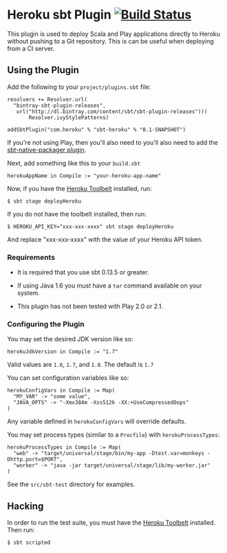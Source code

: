 Heroku sbt Plugin [![Build Status](https://travis-ci.org/heroku/sbt-heroku.svg?branch=master)](https://travis-ci.org/heroku/sbt-heroku)
=================

This plugin is used to deploy Scala and Play applications directly to Heroku without pushing to a Git repository.
This is can be useful when deploying from a CI server.

## Using the Plugin

Add the following to your `project/plugins.sbt` file:

```
resolvers += Resolver.url(
  "bintray-sbt-plugin-releases",
   url("http://dl.bintray.com/content/sbt/sbt-plugin-releases"))(
       Resolver.ivyStylePatterns)

addSbtPlugin("com.heroku" % "sbt-heroku" % "0.1-SNAPSHOT")
```

If you're not using Play, then you'll also need to you'll also need to add the
[sbt-native-packager plugin](https://github.com/sbt/sbt-native-packager).

Next, add something like this to your `build.sbt`

```
herokuAppName in Compile := "your-heroku-app-name"
```

Now, if you have the [Heroku Toolbelt](https://toolbelt.heroku.com/) installed, run:

```
$ sbt stage deployHeroku
```

If you do not have the toolbelt installed, then run:

```
$ HEROKU_API_KEY="xxx-xxx-xxxx" sbt stage deployHeroku
```

And replace "xxx-xxx-xxxx" with the value of your Heroku API token.

### Requirements

+  It is required that you use sbt 0.13.5 or greater.

+  If using Java 1.6 you must have a `tar` command available on your system.

+  This plugin has not been tested with Play 2.0 or 2.1.

### Configuring the Plugin

You may set the desired JDK version like so:

```
herokuJdkVersion in Compile := "1.7"
```

Valid values are `1.6`, `1.7`, and `1.8`. The default is `1.7`

You can set configuration variables like so:

```
herokuConfigVars in Compile := Map(
  "MY_VAR" -> "some value",
  "JAVA_OPTS" -> "-Xmx384m -Xss512k -XX:+UseCompressedOops"
)
```

Any variable defined in `herokuConfigVars` will override defaults.

You may set process types (similar to a `Procfile`) with `herokuProcessTypes`:

```
herokuProcessTypes in Compile := Map(
  "web" -> "target/universal/stage/bin/my-app -Dtest.var=monkeys -Dhttp.port=$PORT",
  "worker" -> "java -jar target/universal/stage/lib/my-worker.jar"
)
```

See the `src/sbt-test` directory for examples.

## Hacking

In order to run the test suite, you must have the [Heroku Toolbelt](https://toolbelt.heroku.com/) installed. Then run:

```
$ sbt scripted
```